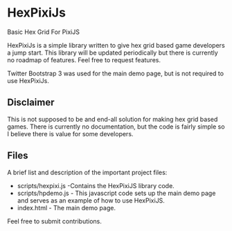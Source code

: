 HexPixiJs
=========
Basic Hex Grid For PixiJS

HexPixiJs is a simple library written to give hex grid based game developers a jump start. This library will be updated periodically but there is currently no roadmap of features. Feel free to request features.

Twitter Bootstrap 3 was used for the main demo page, but is not required to use HexPixiJs. 

Disclaimer
----------
This is not supposed to be and end-all solution for making hex grid based games. There is currently no documentation, but the code is fairly simple so I believe there is value for some developers. 


Files
-----
A brief list and description of the important project files:

* scripts/hexpixi.js -Contains the HexPixiJS library code.
* scripts/hpdemo.js - This javascript code sets up the main demo page and serves as an example of how to use HexPixiJS.
* index.html - The main demo page.



Feel free to submit contributions.
